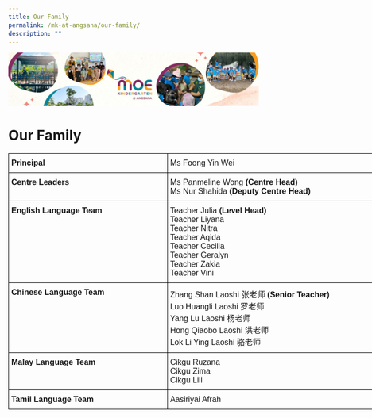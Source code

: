 ```yaml
---
title: Our Family
permalink: /mk-at-angsana/our-family/
description: ""
---
```

![](/images/MK-Angsana.jpg)


Our Family
==========


<style type="text/css">
.tg  {border-collapse:collapse;border-spacing:0;}
.tg td{border-color:black;border-style:solid;border-width:1px;font-family:Arial, sans-serif;font-size:14px;
  overflow:hidden;padding:10px 5px;word-break:normal;}
.tg th{border-color:black;border-style:solid;border-width:1px;font-family:Arial, sans-serif;font-size:14px;
  font-weight:normal;overflow:hidden;padding:10px 5px;word-break:normal;}
.tg .tg-vox4{font-size:16px;font-weight:bold;text-align:left;vertical-align:top}
.tg .tg-cqfb{font-size:16px;text-align:left;vertical-align:middle}
</style>
<table class="tg" style="undefined;table-layout: fixed; width: 883px">
<colgroup>
<col style="width: 320px">
<col style="width: 563px">
</colgroup>
<thead>
  <tr>
    <th class="tg-vox4">Principal</th>
    <th class="tg-cqfb">Ms Foong Yin Wei</th>
  </tr>
</thead>
<tbody>
  <tr>
    <td class="tg-vox4">Centre Leaders</td>
    <td class="tg-cqfb">Ms Panmeline Wong <span style="font-weight:bold">(Centre Head)</span><br>Ms Nur Shahida<span style="font-weight:bold"> (Deputy Centre Head)</span></td>
  </tr>
  <tr>
    <td class="tg-vox4">English Language Team</td>
    <td class="tg-cqfb">Teacher Julia<span style="font-weight:bold"> (Level Head)</span><br>Teacher Liyana<br>Teacher Nitra<br>Teacher Aqida<br>Teacher Cecilia<br>Teacher Geralyn<br>Teacher Zakia<br>Teacher Vini</td>
  </tr>
  <tr>
    <td class="tg-vox4">Chinese Language Team</td>
    <td class="tg-cqfb">Zhang Shan Laoshi 张老师 <span style="font-weight:bold">(Senior Teacher)</span><br>Luo Huangli Laoshi 罗老师<br>Yang Lu Laoshi 杨老师<br>Hong Qiaobo Laoshi 洪老师<br>        <!-- /\* Font Definitions \*/ @font-face {font-family:Latha; panose-1:2 0 4 0 0 0 0 0 0 0; mso-font-alt:"Nirmala UI"; mso-font-charset:0; mso-generic-font-family:swiss; mso-font-pitch:variable; mso-font-signature:1048579 0 0 0 1 0;} @font-face {font-family:"Cambria Math"; panose-1:2 4 5 3 5 4 6 3 2 4; mso-font-charset:0; mso-generic-font-family:roman; mso-font-pitch:variable; mso-font-signature:-536869121 1107305727 33554432 0 415 0;} @font-face {font-family:Calibri; panose-1:2 15 5 2 2 2 4 3 2 4; mso-font-charset:0; mso-generic-font-family:swiss; mso-font-pitch:variable; mso-font-signature:-469750017 -1073732485 9 0 511 0;} @font-face {font-family:"Microsoft YaHei UI"; panose-1:2 11 5 3 2 2 4 2 2 4; mso-font-charset:134; mso-generic-font-family:swiss; mso-font-pitch:variable; mso-font-signature:-2147483001 718224464 22 0 262175 0;} @font-face {font-family:"\\@Microsoft YaHei UI"; mso-font-charset:134; mso-generic-font-family:swiss; mso-font-pitch:variable; mso-font-signature:-2147483001 718224464 22 0 262175 0;} /\* Style Definitions \*/ p.MsoNormal, li.MsoNormal, div.MsoNormal {mso-style-unhide:no; mso-style-qformat:yes; mso-style-parent:""; margin-top:0in; margin-right:0in; margin-bottom:8.0pt; margin-left:0in; line-height:107%; mso-pagination:widow-orphan; font-size:11.0pt; font-family:"Calibri",sans-serif; mso-fareast-font-family:Calibri; mso-bidi-font-family:Latha;} .MsoChpDefault {mso-style-type:export-only; mso-default-props:yes; font-family:"Calibri",sans-serif; mso-ascii-font-family:Calibri; mso-fareast-font-family:Calibri; mso-hansi-font-family:Calibri; mso-bidi-font-family:Calibri; mso-font-kerning:0pt; mso-ligatures:none;} .MsoPapDefault {mso-style-type:export-only; margin-bottom:8.0pt; line-height:107%;} @page WordSection1 {size:8.5in 11.0in; margin:1.0in 1.0in 1.0in 1.0in; mso-header-margin:.5in; mso-footer-margin:.5in; mso-paper-source:0;} div.WordSection1 {page:WordSection1;} --> Lok Li Ying Laoshi 骆老师</td>
  </tr>
  <tr>
    <td class="tg-vox4">Malay Language Team</td>
    <td class="tg-cqfb">Cikgu Ruzana<br>Cikgu Zima<br>Cikgu Lili</td>
  </tr>
  <tr>
    <td class="tg-vox4">Tamil Language Team</td>
    <td class="tg-cqfb">Aasiriyai Afrah</td>
  </tr>
</tbody>
</table>